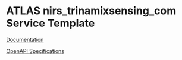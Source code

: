 # ATLAS nirs_trinamixsensing_com Service Template

[Documentation](https://htmlpreview.github.io/?https://github.com/thomastrinamix/nirs_trinamixsensing_com/blob/master/doc.html)

[OpenAPI Specifications](https://sensorsystems.iais.fraunhofer.de/doc/?url=https://raw.githubusercontent.com/thomastrinamix/nirs_trinamixsensing_com/master/oas)  
